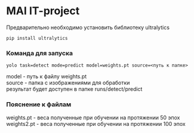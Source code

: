 # MAI IT-project
Предварительно необходимо установить библиотеку ultralytics
```
pip install ultralytics
```
### Команда для запуска 
```
yolo task=detect mode=predict model=weights.pt source=<путь к папке>
```
model - путь к файлу weights.pt\
source - папка с изображениями для обработки\
результат будет доступен в папке runs/detect/predict

### Пояснение к файлам
weights.pt - веса полученные при обучении на протяжении 50 эпох\
weights2.pt - веса полученные при обучении на протяжении 100 эпох

